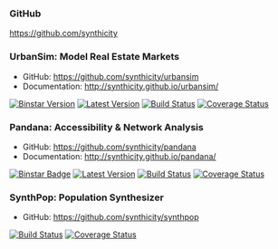### GitHub

https://github.com/synthicity

### UrbanSim: Model Real Estate Markets

- GitHub: https://github.com/synthicity/urbansim
- Documentation: http://synthicity.github.io/urbansim/

[![Binstar Version](https://binstar.org/synthicity/urbansim/badges/version.svg)](https://binstar.org/synthicity/urbansim)
[![Latest Version](https://pypip.in/version/urbansim/badge.svg?text=pypi)](https://pypi.python.org/pypi/urbansim/)
[![Build Status](https://travis-ci.org/synthicity/urbansim.svg?branch=master)](https://travis-ci.org/synthicity/urbansim)
[![Coverage Status](https://img.shields.io/coveralls/synthicity/urbansim.svg)](https://coveralls.io/r/synthicity/urbansim?branch=master)

### Pandana: Accessibility & Network Analysis

- GitHub: https://github.com/synthicity/pandana
- Documentation: http://synthicity.github.io/pandana/

[![Binstar Badge](https://binstar.org/synthicity/pandana/badges/version.svg)](https://binstar.org/synthicity/pandana)
[![Latest Version](https://pypip.in/version/pandana/badge.svg?text=pypi)](https://pypi.python.org/pypi/pandana/)
[![Build Status](https://travis-ci.org/synthicity/pandana.svg?branch=master)](https://travis-ci.org/synthicity/pandana)
[![Coverage Status](https://img.shields.io/coveralls/synthicity/pandana.svg)](https://coveralls.io/r/synthicity/pandana?branch=master)

### SynthPop: Population Synthesizer

- GitHub: https://github.com/synthicity/synthpop

[![Build Status](https://travis-ci.org/synthicity/synthpop.svg?branch=master)](https://travis-ci.org/synthicity/synthpop)
[![Coverage Status](https://img.shields.io/coveralls/synthicity/synthpop.svg)](https://coveralls.io/r/synthicity/synthpop?branch=master)
